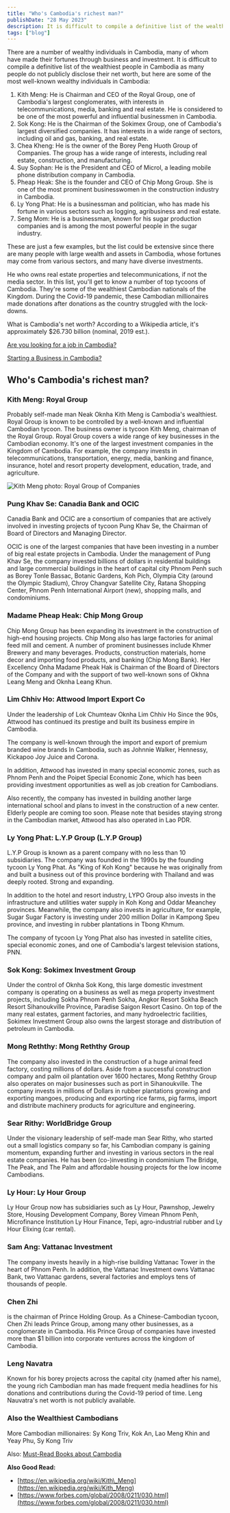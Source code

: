 ```yaml
---
title: "Who's Cambodia's richest man?"
publishDate: "28 May 2023"
description: It is difficult to compile a definitive list of the wealthiest people in Cambodia
tags: ["blog"]
---
```


There are a number of wealthy individuals in Cambodia, many of whom have made their fortunes through business and investment. It is difficult to compile a definitive list of the wealthiest people in Cambodia as many people do not publicly disclose their net worth, but here are some of the most well-known wealthy individuals in Cambodia:

1. Kith Meng: He is Chairman and CEO of the Royal Group, one of Cambodia's largest conglomerates, with interests in telecommunications, media, banking and real estate. He is considered to be one of the most powerful and influential businessmen in Cambodia.
2. Sok Kong: He is the Chairman of the Sokimex Group, one of Cambodia's largest diversified companies. It has interests in a wide range of sectors, including oil and gas, banking, and real estate.
3. Chea Kheng: He is the owner of the Borey Peng Huoth Group of Companies. The group has a wide range of interests, including real estate, construction, and manufacturing.
4. Suy Sophan: He is the President and CEO of Microl, a leading mobile phone distribution company in Cambodia.
5. Pheap Heak: She is the founder and CEO of Chip Mong Group. She is one of the most prominent businesswomen in the construction industry in Cambodia.
6. Ly Yong Phat: He is a businessman and politician, who has made his fortune in various sectors such as logging, agribusiness and real estate.
7. Seng Mom: He is a businessman, known for his sugar production companies and is among the most powerful people in the sugar industry.

These are just a few examples, but the list could be extensive since there are many people with large wealth and assets in Cambodia, whose fortunes may come from various sectors, and many have diverse investments.

He who owns real estate properties and telecommunications, if not the media sector. In this list, you'll get to know a number of top tycoons of Cambodia. They're some of the wealthiest Cambodian nationals of the Kingdom. During the Covid-19 pandemic, these Cambodian millionaires made donations after donations as the country struggled with the lock-downs.

What is Cambodia's net worth? According to a Wikipedia article, it's approximately $26.730 billion (nominal, 2019 est.).

[Are you looking for a job in Cambodia?](https://cambopedia.com/cambodia-job-websites/)

[Starting a Business in Cambodia?](https://cambopedia.com/starting-a-business-in-cambodia/)

## Who's Cambodia's richest man?

### Kith Meng: Royal Group

Probably self-made man Neak Oknha Kith Meng is Cambodia's wealthiest. Royal Group is known to be controlled by a well-known and influential Cambodian tycoon. The business owner is tycoon Kith Meng, chairman of the Royal Group. Royal Group covers a wide range of key businesses in the Cambodian economy. It's one of the largest investment companies in the Kingdom of Cambodia. For example, the company invests in telecommunications, transportation, energy, media, banking and finance, insurance, hotel and resort property development, education, trade, and agriculture.

![Kith Meng](https://upload.wikimedia.org/wikipedia/commons/thumb/e/e2/Neak_Oknha_Kith_Meng_%2848658793367%29.jpg/526px-Neak_Oknha_Kith_Meng_%2848658793367%29.jpg "Kith Meng") photo: Royal Group of Companies

### Pung Khav Se: Canadia Bank and OCIC

Canadia Bank and OCIC are a consortium of companies that are actively involved in investing projects of tycoon Pung Khav Se, the Chairman of Board of Directors and Managing Director.

OCIC is one of the largest companies that have been investing in a number of big real estate projects in Cambodia. Under the management of Pung Khav Se, the company invested billions of dollars in residential buildings and large commercial buildings in the heart of capital city Phnom Penh such as Borey Tonle Bassac, Botanic Gardens, Koh Pich, Olympia City (around the Olympic Stadium), Chroy Changvar Satellite City, Ratana Shopping Center, Phnom Penh International Airport (new), shopping malls, and condominiums.

### Madame Pheap Heak: Chip Mong Group

Chip Mong Group has been expanding its investment in the construction of high-end housing projects. Chip Mong also has large factories for animal feed mill and cement. A number of prominent businesses include Khmer Brewery and many beverages. Products, construction materials, home decor and importing food products, and banking (Chip Mong Bank). Her Excellency Onha Madame Pheak Hak is Chairman of the Board of Directors of the Company and with the support of two well-known sons of Okhna Leang Meng and Oknha Leang Khun.

### Lim Chhiv Ho: Attwood Import Export Co

Under the leadership of Lok Chumteav Oknha Lim Chhiv Ho Since the 90s, Attwood has continued its prestige and built its business empire in Cambodia.

The company is well-known through the import and export of premium branded wine brands In Cambodia, such as Johnnie Walker, Hennessy, Kickapoo Joy Juice and Corona.

In addition, Attwood has invested in many special economic zones, such as Phnom Penh and the Poipet Special Economic Zone, which has been providing investment opportunities as well as job creation for Cambodians.

Also recently, the company has invested in building another large international school and plans to invest in the construction of a new center. Elderly people are coming too soon. Please note that besides staying strong in the Cambodian market, Attwood has also operated in Lao PDR.

### Ly Yong Phat: L.Y.P Group (L.Y.P Group)

L.Y.P Group is known as a parent company with no less than 10 subsidiaries. The company was founded in the 1990s by the founding tycoon Ly Yong Phat. As "King of Koh Kong" because he was originally from and built a business out of this province bordering with Thailand and was deeply rooted. Strong and expanding.

In addition to the hotel and resort industry, LYPO Group also invests in the infrastructure and utilities water supply in Koh Kong and Oddar Meanchey provinces. Meanwhile, the company also invests in agriculture, for example, Sugar Sugar Factory is investing under 200 million Dollar in Kampong Speu province, and investing in rubber plantations in Tbong Khmum.

The company of tycoon Ly Yong Phat also has invested in satellite cities, special economic zones, and one of Cambodia's largest television stations, PNN.

### Sok Kong: Sokimex Investment Group

Under the control of Oknha Sok Kong, this large domestic investment company is operating on a business as well as mega property investment projects, including Sokha Phnom Penh Sokha, Angkor Resort Sokha Beach Resort Sihanoukville Province, Paradise Saigon Resort Casino. On top of the many real estates, garment factories, and many hydroelectric facilities, Sokimex Investment Group also owns the largest storage and distribution of petroleum in Cambodia.

### Mong Reththy: Mong Reththy Group

The company also invested in the construction of a huge animal feed factory, costing millions of dollars. Aside from a successful construction company and palm oil plantation over 1600 hectares, Mong Reththy Group also operates on major businesses such as port in Sihanoukville. The company invests in millions of Dollars in rubber plantations growing and exporting mangoes, producing and exporting rice farms, pig farms, import and distribute machinery products for agriculture and engineering.

### Sear Rithy: WorldBridge Group

Under the visionary leadership of self-made man Sear Rithy, who started out a small logistics company so far, his Cambodian company is gaining momentum, expanding further and investing in various sectors in the real estate companies. He has been (co-)investing in condominium The Bridge, The Peak, and The Palm and affordable housing projects for the low income Cambodians.

### Ly Hour: Ly Hour Group

Ly Hour Group now has subsidiaries such as Ly Hour, Pawnshop, Jewelry Store, Housing Development Company, Borey Vimean Phnom Penh, Microfinance Institution Ly Hour Finance, Tepi, agro-industrial rubber and Ly Hour Elixing (car rental).

### Sam Ang: Vattanac Investment

The company invests heavily in a high-rise building Vattanac Tower in the heart of Phnom Penh. In addition, the Vattanac Investment owns Vattanac Bank, two Vattanac gardens, several factories and employs tens of thousands of people.

### Chen Zhi

is the chairman of Prince Holding Group. As a Chinese-Cambodian tycoon, Chen Zhi leads Prince Group, among many other businesses, as a conglomerate in Cambodia. His Prince Group of companies have invested more than $1 billion into corporate ventures across the kingdom of Cambodia.

### Leng Navatra

Known for his borey projects across the capital city (named after his name), the young rich Cambodian man has made frequent media headlines for his donations and contributions during the Covid-19 period of time. Leng Nauvatra's net worth is not publicly available.

### Also the Wealthiest Cambodians

More Cambodian millionaires: Sy Kong Triv, Kok An, Lao Meng Khin and Yeay Phu, Sy Kong Triv

Also: [Must-Read Books about Cambodia](https://cambopedia.com/best-books-about-cambodia/)

**Also Good Read:**

- [https://en.wikipedia.org/wiki/Kith\_Meng](https://en.wikipedia.org/wiki/Kith_Meng)
- [https://www.forbes.com/global/2008/0211/030.html](https://www.forbes.com/global/2008/0211/030.html)
